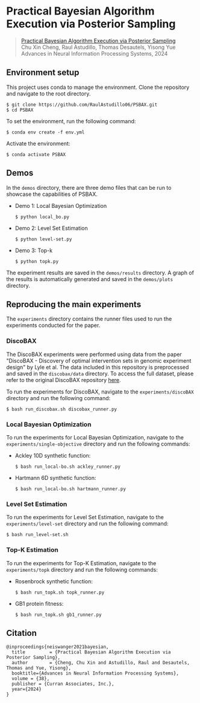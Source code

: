 # Practical Bayesian Algorithm Execution via Posterior Sampling

> [Practical Bayesian Algorithm Execution via Posterior Sampling](https://arxiv.org/abs/2410.20596)\
> Chu Xin Cheng, Raul Astudillo, Thomas Desautels, Yisong Yue\
> Advances in Neural Information Processing Systems, 2024


## Environment setup
This project uses conda to manage the environment. Clone the repository and navigate to the root directory.
```
$ git clone https://github.com/RaulAstudillo06/PSBAX.git
$ cd PSBAX
```
To set the environment, run the following command:
```
$ conda env create -f env.yml
```
Activate the environment:
```
$ conda activate PSBAX
```

## Demos
In the `demos` directory, there are three demo files that can be run to showcase the capabilities of PSBAX.

- Demo 1: Local Bayesian Optimization
    ```
    $ python local_bo.py
    ```
- Demo 2: Level Set Estimation
    ```
    $ python level-set.py
    ```
- Demo 3: Top-k
    ```
    $ python topk.py
    ```

The experiment results are saved in the `demos/results` directory. A graph of the results is automatically generated and saved in the `demos/plots` directory.


## Reproducing the main experiments

The `experiments` directory contains the runner files used to run the experiments conducted for the paper.

### DiscoBAX
The DiscoBAX experiments were performed using data from the paper "DiscoBAX - Discovery of optimal intervention sets in genomic experiment design" by Lyle et al. The data included in this repository is preprocessed and saved in the `discobax/data` directory. To access the full dataset, please refer to the original DiscoBAX repository [here](https://github.com/amehrjou/DiscoBAX). 

To run the experiments for DiscoBAX, navigate to the `experiments/discoBAX` directory and run the following command:
```
$ bash run_discobax.sh discobax_runner.py
```

### Local Bayesian Optimization
To run the experiments for Local Bayesian Optimization, navigate to the `experiments/single-objective` directory and run the following commands:

- Ackley 10D synthetic function:
    ```
    $ bash run_local-bo.sh ackley_runner.py
    ```
- Hartmann 6D synthetic function:
    ```
    $ bash run_local-bo.sh hartmann_runner.py
    ```

### Level Set Estimation
To run the experiments for Level Set Estimation, navigate to the `experiments/level-set` directory and run the following command:
```
$ bash run_level-set.sh
```

### Top-K Estimation
To run the experiments for Top-K Estimation, navigate to the `experiments/topk` directory and run the following commands:

- Rosenbrock synthetic function:
    ```
    $ bash run_topk.sh topk_runner.py
    ```
- GB1 protein fitness:
    ```
    $ bash run_topk.sh gb1_runner.py
    ```

## Citation
```
@inproceedings{neiswanger2021bayesian,
  title         = {Practical Bayesian Algorithm Execution via Posterior Sampling},
  author        = {Cheng, Chu Xin and Astudillo, Raul and Desautels, Thomas and Yue, Yisong},
  booktitle={Advances in Neural Information Processing Systems},
  volume = {38},
  publisher = {Curran Associates, Inc.},
  year={2024}
}
